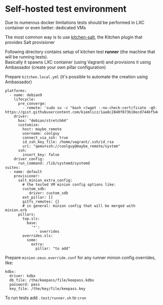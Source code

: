 # Self-hosted test environment
Due to numerous docker limitations tests should be performed in LXC container or even better: dedicated VMs

The most common way is to use [kitchen-salt](https://github.com/saltstack/kitchen-salt), the Kitchen plugin that provides Salt provisioner

Following directory contains setup of kitchen test **runner** (the machine that will be running tests).  
Basically it spawns LXC container (using Vagrant) and provisions it using Ambassador (create your own pillar configuration)

Prepare `kitchen.local.yml` (it's possible to automate the creation using Ambassador)
```
platforms:
  - name: debian9
    lifecycle:
      pre_converge:
        - remote: 'sudo su -c "bash <(wget --no-check-certificate -qO- https://gist.githubusercontent.com/kiemlicz/1aa8c2840f873b10ecd744bf54dcd018/raw/9bc130ba6800b1df66a3e34901d0c18dca560fd4/setup_salt_requisites.sh)"'
    driver:
      box: "debian/stretch64"
      customize:
        host: maybe_remote
        username: coolguy
        connect_via_ssh: true
        id_ssh_key_file: /home/vagrant/.ssh/id_rsa
        uri: "qemu+ssh://coolguy@maybe_remote/system"
      ssh:
        insert_key: false
    driver_config:
      run_command: /lib/systemd/systemd
suites:
  - name: default
    provisioner:
      salt_minion_extra_config:
        # the tested VM minion config options like:
        custom_sdb:
           driver: custom_sdb
        ext_pillar: []
        gitfs_remotes: {}
        # in general: minion config that will be merged with minion.erb
      pillars:
        top.sls:
          base:
            '*':
              - overrides
        overrides.sls:
          some:
            extra:
              pillar: "to add"
```

Prepare `minion-zeus.override.conf` for any runner minion config overrides, like:
```
kdbx:
  driver: kdbx
  db_file: /the/keepass/file/keepass.kdbx
  password: pass
  key_file: /the/key/file/keepass.key

```

To run tests add `.test/runner.sh` to `cron`
